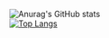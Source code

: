 
 

![Anurag's GitHub stats](https://github-readme-stats.vercel.app/api?username=IbraChar03&hide=stars&theme=radical&show_icons=true)  
 [![Top Langs](https://github-readme-stats.vercel.app/api/top-langs/?username=IbraChar03&hide_progress=true&theme=radical)](https://github.com/IbraChar03/github-readme-stats)

